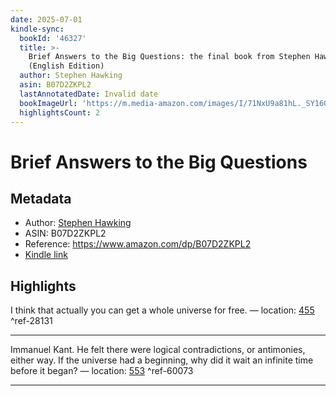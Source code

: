 ```yaml
---
date: 2025-07-01
kindle-sync:
  bookId: '46327'
  title: >-
    Brief Answers to the Big Questions: the final book from Stephen Hawking
    (English Edition)
  author: Stephen Hawking
  asin: B07D2ZKPL2
  lastAnnotatedDate: Invalid date
  bookImageUrl: 'https://m.media-amazon.com/images/I/71NxU9a81hL._SY160.jpg'
  highlightsCount: 2
---
```

# Brief Answers to the Big Questions
## Metadata
* Author: [Stephen Hawking](https://www.amazon.comundefined)
* ASIN: B07D2ZKPL2
* Reference: https://www.amazon.com/dp/B07D2ZKPL2
* [Kindle link](kindle://book?action=open&asin=B07D2ZKPL2)

## Highlights
I think that actually you can get a whole universe for free. — location: [455](kindle://book?action=open&asin=B07D2ZKPL2&location=455) ^ref-28131

---
Immanuel Kant. He felt there were logical contradictions, or antimonies, either way. If the universe had a beginning, why did it wait an infinite time before it began? — location: [553](kindle://book?action=open&asin=B07D2ZKPL2&location=553) ^ref-60073

---
